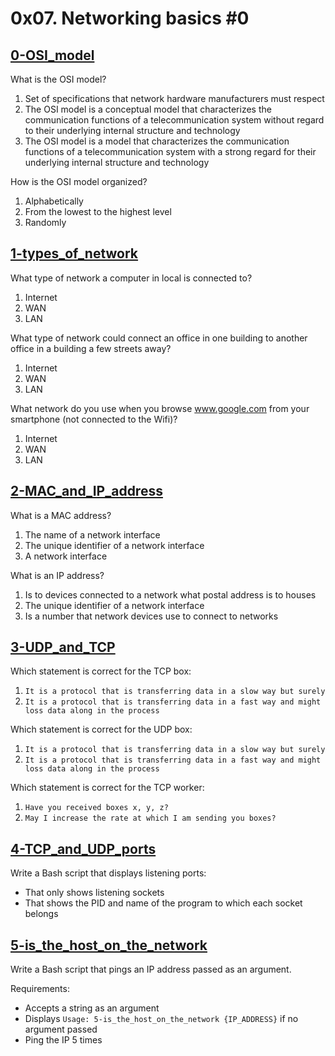# 0x07. Networking basics #0

## [0-OSI_model](./0-OSI_model)
What is the OSI model?
1. Set of specifications that network hardware manufacturers must respect
1. The OSI model is a conceptual model that characterizes the communication functions of a telecommunication system without regard to their underlying internal structure and technology
1. The OSI model is a model that characterizes the communication functions of a telecommunication system with a strong regard for their underlying internal structure and technology

How is the OSI model organized?
1. Alphabetically
1. From the lowest to the highest level
1. Randomly

## [1-types_of_network](./1-types_of_network)
What type of network a computer in local is connected to?
1. Internet
1. WAN
1. LAN

What type of network could connect an office in one building to another office in a building a few streets away?
1. Internet
1. WAN
1. LAN

What network do you use when you browse www.google.com from your smartphone (not connected to the Wifi)?
1. Internet
1. WAN
1. LAN

## [2-MAC_and_IP_address](./2-MAC_and_IP_address)
What is a MAC address?
1. The name of a network interface
1. The unique identifier of a network interface
1. A network interface

What is an IP address?
1. Is to devices connected to a network what postal address is to houses
1. The unique identifier of a network interface
1. Is a number that network devices use to connect to networks

## [3-UDP_and_TCP](./3-UDP_and_TCP)
Which statement is correct for the TCP box:
1. `It is a protocol that is transferring data in a slow way but surely`
1. `It is a protocol that is transferring data in a fast way and might loss data along in the process`

Which statement is correct for the UDP box:
1. `It is a protocol that is transferring data in a slow way but surely`
1. `It is a protocol that is transferring data in a fast way and might loss data along in the process`

Which statement is correct for the TCP worker:
1. `Have you received boxes x, y, z?`
1. `May I increase the rate at which I am sending you boxes?`

## [4-TCP_and_UDP_ports](./4-TCP_and_UDP_ports)
Write a Bash script that displays listening ports:
- That only shows listening sockets
- That shows the PID and name of the program to which each socket belongs

## [5-is_the_host_on_the_network](./5-is_the_host_on_the_network)
Write a Bash script that pings an IP address passed as an argument.

Requirements:
- Accepts a string as an argument
- Displays `Usage: 5-is_the_host_on_the_network {IP_ADDRESS}` if no argument passed
- Ping the IP 5 times
